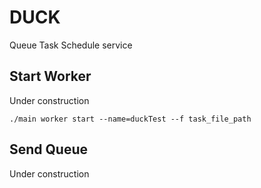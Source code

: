 # DUCK
Queue Task Schedule service

## Start Worker
Under construction
```
./main worker start --name=duckTest --f task_file_path
```

## Send Queue
Under construction